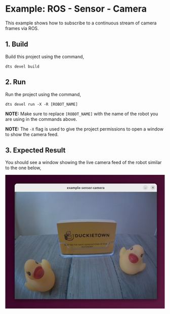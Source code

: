 # Example: ROS - Sensor - Camera

This example shows how to subscribe to a continuous stream of camera frames via ROS.

## 1. Build

Build this project using the command,

```shell
dts devel build
```

## 2. Run

Run the project using the command,

```shell
dts devel run -X -R [ROBOT_NAME]
```

**NOTE:** Make sure to replace `[ROBOT_NAME]` with the name of the robot you are using in the commands above.

**NOTE:** The `-X` flag is used to give the project permissions to open a window to show the camera feed.


## 3. Expected Result

You should see a window showing the live camera feed of the robot similar to the one below,

<p align="center">
  <img src="./docs/figures/live-stream-gui-window.png" alt="Live Stream Window"/>
</p>
